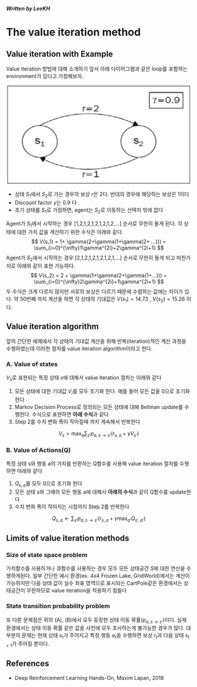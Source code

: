 ***Written by LeeKH***

# The value iteration method

## Value iteration with Example

Value iteration 방법에 대해 소개하기 앞서 아래 다이어그램과 같은 loop를 포함하는 environment가 있다고 가정해보자. 

![](assets/1549870883882.png)

* 상태 $S_1$에서 $S_2$로 가는 경우의 보상 $r$은 2다. 반대의 경우에 해당하는 보상은 1이다
* Discount factor $\gamma$는 0.9 다
* 초기 상태를 $S_1$로 가정하면, agent는 $S_2$로 이동하는 선택지 밖에 없다

Agent가 $S_1$에서 시작하는 경우 [1,2,1,2,1,2,1,2,1,2,...] 순서로 무한히 돌게 된다. 각 상태에 대한 가치 값을 계산하기 위한 수식은 아래와 같다.
$$
V(s_1) = 1+ \gamma(2+\gamma(1+\gamma(2+ ...))) = \sum_{i=0}^{\infty}1\gamma^{2i}+2\gamma^{2i+1}
$$
Agent가 $S_2$에서 시작하는 경우 [2,1,2,1,2,1,2,1,2,1,...] 순서로 무한히 돌게 되고 마찬가지로 아래와 같이 표현 가능하다.
$$
V(s_2) = 2 + \gamma(1+\gamma(2+\gamma(1+...))) = \sum_{i=0}^{\infty}2\gamma^{2i}+1\gamma^{2i+1}
$$
두 수식은 크게 다르지 않지만 서로의 보상은 다르기 때문에 수렴하는 값에는 차이가 있다. 약 50번째 까지 계산을 하면 각 상태의 기대값은  $V(s_1)=14.73$ , $V(s_2) = 15.26$ 이다. 

## Value iteration algorithm

앞의 간단한 예제에서 각 상태의 기대값 계산을 위해 반복(iteration)적인 계산 과정을 수행하였는데 이러한 절차를 value iteration algorithm이라고 한다.

### A. Value of states

$V_s$로 표현되는 특정 상태 $s$에 대해서 value iteration 절차는 아래와 같다

1. 모든 상태에 대한 기대값 $V_{i}$를 모두 초기화 한다. 예를 들어 모든 값을 0으로 초기화한다
2. Markov Decision Process로 정의되는 모든 상태에 대해 Bellman update를 수행한다. 수식으로 표현하면 **아래 수식**과 같다
3. Step 2를 수치 변화 폭이 작아질때 까지 계속해서 반복한다

$$
V_s = \max_{a}\sum_{s'}p_{a,s\to s'}(r_{s,a} + \gamma V_{s'})
$$

### B. Value of Actions(Q)

특정 상태 s와 행동 a의 가치를 반환하는 Q함수를 사용해 value iteration 절차를 수행하면 아래와 같다

1.  $Q_{s,a}$를 모두 0으로 초기화 한다
2. 모든 상태 s와 그때의 모든 행동 a에 대해서 **아래의 수식**과 같이 Q함수를 update한다
3. 수치 변화 폭이 작아지는 시점까지 Step 2를 반복한다

$$
Q_{s,a} \leftarrow \sum_{s'}p_{a,s\to s'}(r_{s,a} + \gamma \max_{a'}Q_{s',a'})
$$



## Limits of value iteration methods

### Size of state space problem

가치함수를 사용하거나 큐함수를 사용하는 경우 모두 모든 상태공간 $S$에 대한 연산을 수행하게된다. 일부 간단한 예시 환경(ex. 4x4 Frozen Lake, GridWorld)에서는 계산이 가능하지만 다음 상태 값이 실수 좌표 영역으로 표시되는 CartPole같은 환경에서는 상태공간이 무한하므로 value iteration을 적용하기 힘들다



### State transition probability problem

또 다른 문제점은 위의 (A), (B)에서 모두 등장한 상태 이동 확률($p_{a,s \to s'}$)이다. 실제 환경에서는 상태 이동 확률 같은 값을 사전에 모두 조사하는게 불가능한 경우가 많다. 대부분의 문제는 현재 상태 $s_t$가 주어지고 특정 행동 $a_t$을 수행하면 보상 $r_t$과 다음 상태 $s_{t+1}$가 주어질 뿐이다. 



## References

- Deep Reinforcement Learning Hands-On, Maxim Lapan, 2018